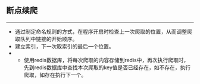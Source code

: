 ## 断点续爬
---
+ 通过制定命名规则的方式，在程序开启时检查上一次爬取的位置，从而调整爬取队列中链接的开始顺序。
+ 建立索引，下一次取索引的最后一个位置。
+ + 使用redis数据库，将每次爬取的内容存储到redis中，再次执行爬取时，先到redis数据库中查找本次爬取的key值是否已经存在，如不存在，执行爬取，如存在执行下一个。
